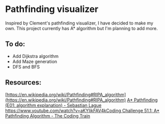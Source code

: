 # Pathfinding visualizer

Inspired by Clement's pathfinding visualizer, I have decided to make my own.
This project currently has A\* algorithm but I'm planning to add more.

## To do:

- Add Dijkstra algorithm
- Add Maze generation
- DFS and BFS

## Resources:

[https://en.wikipedia.org/wiki/Pathfinding#RIPA_algorithm](https://en.wikipedia.org/wiki/Pathfinding#RIPA_algorithm)
[A\* Pathfinding (E01: algorithm explanation) - Sebastian Lague](https://www.youtube.com/watch?v=-L-WgKMFuhE)
[https://www.youtube.com/watch?v=aKYlikFAV4kCoding Challenge 51.1: A\* Pathfinding Algorithm - The Coding Train](https://www.youtube.com/watch?v=aKYlikFAV4k)
